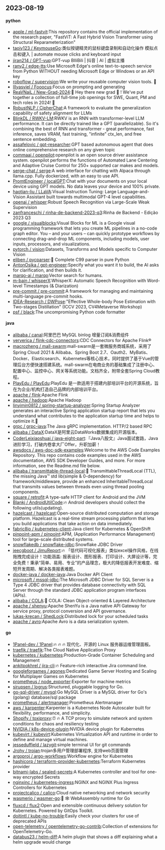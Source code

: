 ## 2023-08-19

#### python
* [apple / ml-fastvit](https://github.com/apple/ml-fastvit):This repository contains the official implementation of the research paper, "FastViT: A Fast Hybrid Vision Transformer using Structural Reparameterization"
* [taojy123 / KeymouseGo](https://github.com/taojy123/KeymouseGo):类似按键精灵的鼠标键盘录制和自动化操作 模拟点击和键入 | automate mouse clicks and keyboard input
* [jiran214 / GPT-vup](https://github.com/jiran214/GPT-vup):GPT-vup BIliBili | 抖音 | AI | 虚拟主播
* [rany2 / edge-tts](https://github.com/rany2/edge-tts):Use Microsoft Edge's online text-to-speech service from Python WITHOUT needing Microsoft Edge or Windows or an API key
* [roboflow / supervision](https://github.com/roboflow/supervision):We write your reusable computer vision tools.
💜
* [lllyasviel / Fooocus](https://github.com/lllyasviel/Fooocus):Focus on prompting and generating
* [ReaVNaiL / New-Grad-2024](https://github.com/ReaVNaiL/New-Grad-2024):👋
Hey there new grad
🎉
! We've put together a collection of full-time job openings for SWE, Quant, PM and tech roles in 2024!
🚀
* [RobustNLP / CipherChat](https://github.com/RobustNLP/CipherChat):A framework to evaluate the generalization capability of safety alignment for LLMs
* [BlinkDL / RWKV-LM](https://github.com/BlinkDL/RWKV-LM):RWKV is an RNN with transformer-level LLM performance. It can be directly trained like a GPT (parallelizable). So it's combining the best of RNN and transformer - great performance, fast inference, saves VRAM, fast training, "infinite" ctx_len, and free sentence embedding.
* [assafelovic / gpt-researcher](https://github.com/assafelovic/gpt-researcher):GPT based autonomous agent that does online comprehensive research on any given topic
* [commaai / openpilot](https://github.com/commaai/openpilot):openpilot is an open source driver assistance system. openpilot performs the functions of Automated Lane Centering and Adaptive Cruise Control for 250+ supported car makes and models.
* [serge-chat / serge](https://github.com/serge-chat/serge):A web interface for chatting with Alpaca through llama.cpp. Fully dockerized, with an easy to use API.
* [PromtEngineer / localGPT](https://github.com/PromtEngineer/localGPT):Chat with your documents on your local device using GPT models. No data leaves your device and 100% private.
* [haotian-liu / LLaVA](https://github.com/haotian-liu/LLaVA):Visual Instruction Tuning: Large Language-and-Vision Assistant built towards multimodal GPT-4 level capabilities.
* [openai / whisper](https://github.com/openai/whisper):Robust Speech Recognition via Large-Scale Weak Supervision
* [zanfranceschi / rinha-de-backend-2023-q3](https://github.com/zanfranceschi/rinha-de-backend-2023-q3):Rinha de Backend - Edição 2023 Q3
* [google / visualblocks](https://github.com/google/visualblocks):Visual Blocks for ML is a Google visual programming framework that lets you create ML pipelines in a no-code graph editor. You – and your users – can quickly prototype workflows by connecting drag-and-drop ML components, including models, user inputs, processors, and visualizations.
* [pytorch / vision](https://github.com/pytorch/vision):Datasets, Transforms and Models specific to Computer Vision
* [eliben / pycparser](https://github.com/eliben/pycparser):🐍 Complete C99 parser in pure Python
* [AntonOsika / gpt-engineer](https://github.com/AntonOsika/gpt-engineer):Specify what you want it to build, the AI asks for clarification, and then builds it.
* [marqo-ai / marqo](https://github.com/marqo-ai/marqo):Vector search for humans.
* [m-bain / whisperX](https://github.com/m-bain/whisperX):WhisperX: Automatic Speech Recognition with Word-level Timestamps (& Diarization)
* [pre-commit / pre-commit](https://github.com/pre-commit/pre-commit):A framework for managing and maintaining multi-language pre-commit hooks.
* [IDEA-Research / DWPose](https://github.com/IDEA-Research/DWPose):"Effective Whole-body Pose Estimation with Two-stages Distillation" (ICCV 2023, CV4Metaverse Workshop)
* [psf / black](https://github.com/psf/black):The uncompromising Python code formatter

#### java
* [alibaba / canal](https://github.com/alibaba/canal):阿里巴巴 MySQL binlog 增量订阅&消费组件
* [ververica / flink-cdc-connectors](https://github.com/ververica/flink-cdc-connectors):CDC Connectors for Apache Flink®
* [macrozheng / mall-swarm](https://github.com/macrozheng/mall-swarm):mall-swarm是一套微服务商城系统，采用了 Spring Cloud 2021 & Alibaba、Spring Boot 2.7、Oauth2、MyBatis、Docker、Elasticsearch、Kubernetes等核心技术，同时提供了基于Vue的管理后台方便快速搭建系统。mall-swarm在电商业务的基础集成了注册中心、配置中心、监控中心、网关等系统功能。文档齐全，附带全套Spring Cloud教程。
* [PlayEdu / PlayEdu](https://github.com/PlayEdu/PlayEdu):PlayEdu 是一款适用于搭建内部培训平台的开源系统，旨在为企业/机构打造自己品牌的内部培训平台。
* [apache / flink](https://github.com/apache/flink):Apache Flink
* [apache / hadoop](https://github.com/apache/hadoop):Apache Hadoop
* [linyimin0812 / spring-startup-analyzer](https://github.com/linyimin0812/spring-startup-analyzer):Spring Startup Analyzer generates an interactive Spring application startup report that lets you understand what contributes to the application startup time and helps to optimize it.🚀
* [grpc / grpc-java](https://github.com/grpc/grpc-java):The Java gRPC implementation. HTTP/2 based RPC
* [alibaba / DataX](https://github.com/alibaba/DataX):DataX是阿里云DataWorks数据集成的开源版本。
* [CoderLeixiaoshuai / java-eight-part](https://github.com/CoderLeixiaoshuai/java-eight-part):『Java八股文』Java面试套路，Java进阶学习，打破内卷拿大厂Offer，升职加薪！
* [awsdocs / aws-doc-sdk-examples](https://github.com/awsdocs/aws-doc-sdk-examples):Welcome to the AWS Code Examples Repository. This repo contains code examples used in the AWS documentation, AWS SDK Developer Guides, and more. For more information, see the Readme.md file below.
* [alibaba / transmittable-thread-local](https://github.com/alibaba/transmittable-thread-local):📌
TransmittableThreadLocal (TTL), the missing Java™ std lib(simple & 0-dependency) for framework/middleware, provide an enhanced InheritableThreadLocal that transmits values between threads even using thread pooling components.
* [square / retrofit](https://github.com/square/retrofit):A type-safe HTTP client for Android and the JVM
* [Blankj / AndroidUtilCode](https://github.com/Blankj/AndroidUtilCode):🔥
Android developers should collect the following utils(updating).
* [hazelcast / hazelcast](https://github.com/hazelcast/hazelcast):Open-source distributed computation and storage platform. Hazelcast is a real-time stream processing platform that lets you build applications that take action on data immediately.
* [fabric8io / kubernetes-client](https://github.com/fabric8io/kubernetes-client):Java client for Kubernetes & OpenShift
* [pinpoint-apm / pinpoint](https://github.com/pinpoint-apm/pinpoint):APM, (Application Performance Management) tool for large-scale distributed systems.
* [snowflakedb / snowflake-jdbc](https://github.com/snowflakedb/snowflake-jdbc):Snowflake JDBC Driver
* [jeecgboot / JimuReport](https://github.com/jeecgboot/JimuReport):🔥
「低代码可视化报表」类似excel操作风格，在线拖拽完成设计！功能涵盖: 报表设计、图形报表、打印设计、大屏设计等，完全免费！秉承“简单、易用、专业”的产品理念，极大的降低报表开发难度、缩短开发周期、解决各类报表难题。
* [docker-java / docker-java](https://github.com/docker-java/docker-java):Java Docker API Client
* [microsoft / mssql-jdbc](https://github.com/microsoft/mssql-jdbc):The Microsoft JDBC Driver for SQL Server is a Type 4 JDBC driver that provides database connectivity with SQL Server through the standard JDBC application program interfaces (APIs).
* [alibaba / COLA](https://github.com/alibaba/COLA):🥤
COLA: Clean Object-oriented & Layered Architecture
* [apache / shenyu](https://github.com/apache/shenyu):Apache ShenYu is a Java native API Gateway for service proxy, protocol conversion and API governance.
* [lukas-krecan / ShedLock](https://github.com/lukas-krecan/ShedLock):Distributed lock for your scheduled tasks
* [apache / avro](https://github.com/apache/avro):Apache Avro is a data serialization system.

#### go
* [1Panel-dev / 1Panel](https://github.com/1Panel-dev/1Panel):🔥
🔥
🔥
现代化、开源的 Linux 服务器运维管理面板。
* [traefik / traefik](https://github.com/traefik/traefik):The Cloud Native Application Proxy
* [kubernetes / kubernetes](https://github.com/kubernetes/kubernetes):Production-Grade Container Scheduling and Management
* [ankitpokhrel / jira-cli](https://github.com/ankitpokhrel/jira-cli):🔥
Feature-rich interactive Jira command line.
* [googleforgames / agones](https://github.com/googleforgames/agones):Dedicated Game Server Hosting and Scaling for Multiplayer Games on Kubernetes
* [prometheus / node_exporter](https://github.com/prometheus/node_exporter):Exporter for machine metrics
* [sirupsen / logrus](https://github.com/sirupsen/logrus):Structured, pluggable logging for Go.
* [go-sql-driver / mysql](https://github.com/go-sql-driver/mysql):Go MySQL Driver is a MySQL driver for Go's (golang) database/sql package
* [prometheus / alertmanager](https://github.com/prometheus/alertmanager):Prometheus Alertmanager
* [aws / karpenter](https://github.com/aws/karpenter):Karpenter is a Kubernetes Node Autoscaler built for flexibility, performance, and simplicity.
* [Shopify / toxiproxy](https://github.com/Shopify/toxiproxy):⏰
🔥
A TCP proxy to simulate network and system conditions for chaos and resiliency testing
* [NVIDIA / k8s-device-plugin](https://github.com/NVIDIA/k8s-device-plugin):NVIDIA device plugin for Kubernetes
* [kubevirt / kubevirt](https://github.com/kubevirt/kubevirt):Kubernetes Virtualization API and runtime in order to define and manage virtual machines.
* [jesseduffield / lazygit](https://github.com/jesseduffield/lazygit):simple terminal UI for git commands
* [Jrohy / trojan](https://github.com/Jrohy/trojan):trojan多用户管理部署程序, 支持web页面管理
* [argoproj / argo-workflows](https://github.com/argoproj/argo-workflows):Workflow engine for Kubernetes
* [hashicorp / terraform-provider-kubernetes](https://github.com/hashicorp/terraform-provider-kubernetes):Terraform Kubernetes provider
* [bitnami-labs / sealed-secrets](https://github.com/bitnami-labs/sealed-secrets):A Kubernetes controller and tool for one-way encrypted Secrets
* [nginxinc / kubernetes-ingress](https://github.com/nginxinc/kubernetes-ingress):NGINX and NGINX Plus Ingress Controllers for Kubernetes
* [projectcalico / calico](https://github.com/projectcalico/calico):Cloud native networking and network security
* [wasmerio / wasmer-go](https://github.com/wasmerio/wasmer-go):🐹
🕸️
WebAssembly runtime for Go
* [fluxcd / flux2](https://github.com/fluxcd/flux2):Open and extensible continuous delivery solution for Kubernetes. Powered by GitOps Toolkit.
* [doitintl / kube-no-trouble](https://github.com/doitintl/kube-no-trouble):Easily check your clusters for use of deprecated APIs
* [open-telemetry / opentelemetry-go-contrib](https://github.com/open-telemetry/opentelemetry-go-contrib):Collection of extensions for OpenTelemetry-Go.
* [databus23 / helm-diff](https://github.com/databus23/helm-diff):A helm plugin that shows a diff explaining what a helm upgrade would change
